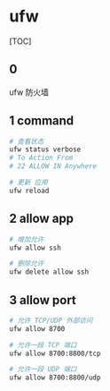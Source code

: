 # ufw

[TOC]

## 0

ufw 防火墙

## 1 command

```bash
# 查看状态
ufw status verbose
# To Action From
# 22 ALLOW IN Anywhere

# 更新 应用
ufw reload
```

## 2 allow app

```bash
# 增加允许
ufw allow ssh

# 删除允许
ufw delete allow ssh
```

## 3 allow port

```bash
# 允许 TCP/UDP 外部访问
ufw allow 8700

# 允许一段 TCP 端口
ufw allow 8700:8800/tcp

# 允许一段 UDP 端口
ufw allow 8700:8800/udp
```
